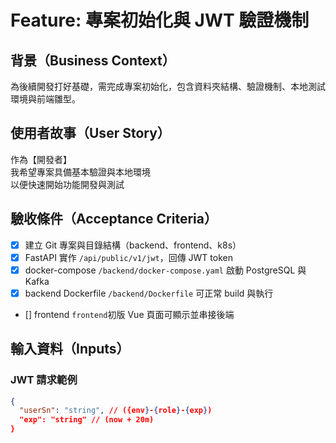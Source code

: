 # Feature: 專案初始化與 JWT 驗證機制

## 背景（Business Context）

為後續開發打好基礎，需完成專案初始化，包含資料夾結構、驗證機制、本地測試環境與前端雛型。

## 使用者故事（User Story）

作為【開發者】  
我希望專案具備基本驗證與本地環境  
以便快速開始功能開發與測試

## 驗收條件（Acceptance Criteria）

- [x] 建立 Git 專案與目錄結構（backend、frontend、k8s）
- [x] FastAPI 實作 `/api/public/v1/jwt`，回傳 JWT token
- [x] docker-compose `/backend/docker-compose.yaml` 啟動 PostgreSQL 與 Kafka
- [x] backend Dockerfile `/backend/Dockerfile` 可正常 build 與執行
- [] frontend `frontend`初版 Vue 頁面可顯示並串接後端

## 輸入資料（Inputs）

### JWT 請求範例

```json
{
  "userSn": "string", // ({env}-{role}-{exp})
  "exp": "string" // (now + 20m)
}
```
